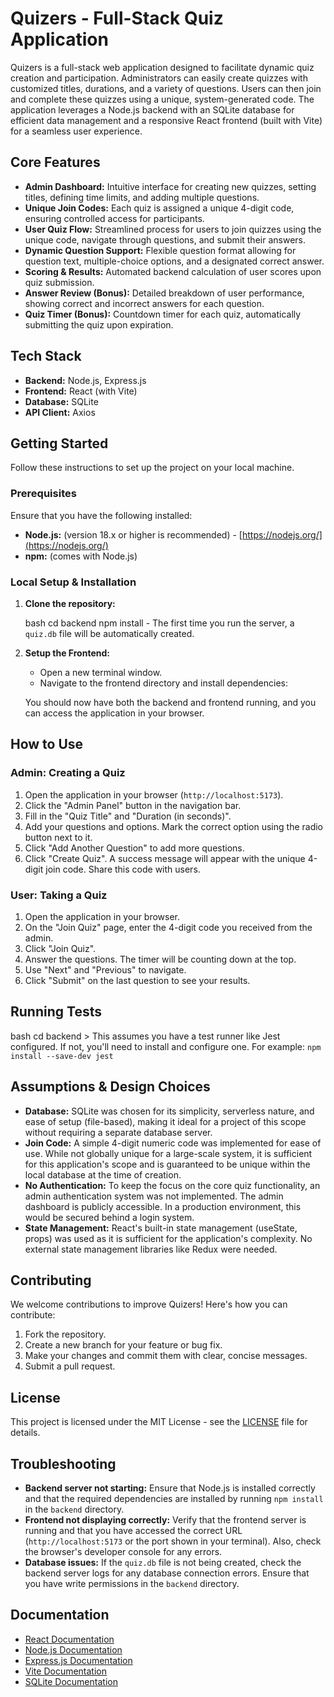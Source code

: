 
# Quizers - Full-Stack Quiz Application

Quizers is a full-stack web application designed to facilitate dynamic quiz creation and participation. Administrators can easily create quizzes with customized titles, durations, and a variety of questions. Users can then join and complete these quizzes using a unique, system-generated code. The application leverages a Node.js backend with an SQLite database for efficient data management and a responsive React frontend (built with Vite) for a seamless user experience.

## Core Features

-   **Admin Dashboard:** Intuitive interface for creating new quizzes, setting titles, defining time limits, and adding multiple questions.
-   **Unique Join Codes:** Each quiz is assigned a unique 4-digit code, ensuring controlled access for participants.
-   **User Quiz Flow:** Streamlined process for users to join quizzes using the unique code, navigate through questions, and submit their answers.
-   **Dynamic Question Support:** Flexible question format allowing for question text, multiple-choice options, and a designated correct answer.
-   **Scoring & Results:** Automated backend calculation of user scores upon quiz submission.
-   **Answer Review (Bonus):** Detailed breakdown of user performance, showing correct and incorrect answers for each question.
-   **Quiz Timer (Bonus):** Countdown timer for each quiz, automatically submitting the quiz upon expiration.

## Tech Stack

-   **Backend:** Node.js, Express.js
-   **Frontend:** React (with Vite)
-   **Database:** SQLite
-   **API Client:** Axios

## Getting Started

Follow these instructions to set up the project on your local machine.

### Prerequisites

Ensure that you have the following installed:

-   **Node.js:** (version 18.x or higher is recommended) - [https://nodejs.org/](https://nodejs.org/)
-   **npm:** (comes with Node.js)

### Local Setup & Installation

1.  **Clone the repository:**

    bash
        cd backend
        npm install
            -   The first time you run the server, a `quiz.db` file will be automatically created.

3.  **Setup the Frontend:**

    -   Open a new terminal window.
    -   Navigate to the frontend directory and install dependencies:

    You should now have both the backend and frontend running, and you can access the application in your browser.

## How to Use

### Admin: Creating a Quiz

1.  Open the application in your browser (`http://localhost:5173`).
2.  Click the "Admin Panel" button in the navigation bar.
3.  Fill in the "Quiz Title" and "Duration (in seconds)".
4.  Add your questions and options. Mark the correct option using the radio button next to it.
5.  Click "Add Another Question" to add more questions.
6.  Click "Create Quiz". A success message will appear with the unique 4-digit join code. Share this code with users.

### User: Taking a Quiz

1.  Open the application in your browser.
2.  On the "Join Quiz" page, enter the 4-digit code you received from the admin.
3.  Click "Join Quiz".
4.  Answer the questions. The timer will be counting down at the top.
5.  Use "Next" and "Previous" to navigate.
6.  Click "Submit" on the last question to see your results.

## Running Tests

bash
    cd backend
        >  This assumes you have a test runner like Jest configured. If not, you'll need to install and configure one.  For example: `npm install --save-dev jest`

## Assumptions & Design Choices

-   **Database:** SQLite was chosen for its simplicity, serverless nature, and ease of setup (file-based), making it ideal for a project of this scope without requiring a separate database server.
-   **Join Code:** A simple 4-digit numeric code was implemented for ease of use. While not globally unique for a large-scale system, it is sufficient for this application's scope and is guaranteed to be unique within the local database at the time of creation.
-   **No Authentication:** To keep the focus on the core quiz functionality, an admin authentication system was not implemented. The admin dashboard is publicly accessible. In a production environment, this would be secured behind a login system.
-   **State Management:** React's built-in state management (useState, props) was used as it is sufficient for the application's complexity. No external state management libraries like Redux were needed.

## Contributing

We welcome contributions to improve Quizers! Here's how you can contribute:

1.  Fork the repository.
2.  Create a new branch for your feature or bug fix.
3.  Make your changes and commit them with clear, concise messages.
4.  Submit a pull request.

## License

This project is licensed under the MIT License - see the [LICENSE](LICENSE) file for details.



## Troubleshooting

-   **Backend server not starting:** Ensure that Node.js is installed correctly and that the required dependencies are installed by running `npm install` in the `backend` directory.
-   **Frontend not displaying correctly:** Verify that the frontend server is running and that you have accessed the correct URL (`http://localhost:5173` or the port shown in your terminal). Also, check the browser's developer console for any errors.
-   **Database issues:** If the `quiz.db` file is not being created, check the backend server logs for any database connection errors. Ensure that you have write permissions in the `backend` directory.

## Documentation

-   [React Documentation](https://react.dev/)
-   [Node.js Documentation](https://nodejs.org/en/docs/)
-   [Express.js Documentation](https://expressjs.com/)
-   [Vite Documentation](https://vitejs.dev/)
-   [SQLite Documentation](https://www.sqlite.org/docs.html)

